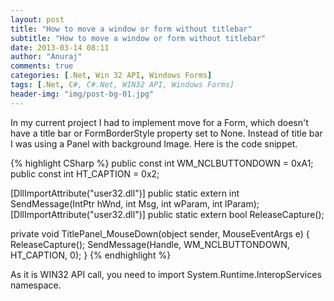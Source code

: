 ```yaml
---
layout: post
title: "How to move a window or form without titlebar"
subtitle: "How to move a window or form without titlebar"
date: 2013-03-14 08:11
author: "Anuraj"
comments: true
categories: [.Net, Win 32 API, Windows Forms]
tags: [.Net, C#, C#.Net, WIN32 API, Windows Forms]
header-img: "img/post-bg-01.jpg"
---
```

In my current project I had to implement move for a Form, which doesn't have a title bar or FormBorderStyle property set to None. Instead of title bar I was using a Panel with background Image. Here is the code snippet.

{% highlight CSharp %}
public const int WM_NCLBUTTONDOWN = 0xA1;
public const int HT_CAPTION = 0x2;

[DllImportAttribute("user32.dll")]
public static extern int SendMessage(IntPtr hWnd, int Msg, 
int wParam, int lParam);
[DllImportAttribute("user32.dll")]
public static extern bool ReleaseCapture();

private void TitlePanel_MouseDown(object sender, MouseEventArgs e)
{
    ReleaseCapture();
    SendMessage(Handle, WM_NCLBUTTONDOWN, HT_CAPTION, 0);
}
{% endhighlight %}

As it is WIN32 API call, you need to import System.Runtime.InteropServices namespace.
